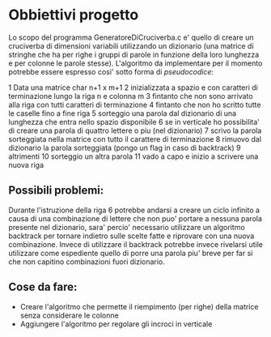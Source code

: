 # Obbiettivi progetto
Lo scopo del programma GeneratoreDiCruciverba.c e' quello di creare un cruciverba di dimensioni
variabili utilizzando un dizionario (una matrice di stringhe che ha per righe i gruppi di parole in
funzione della loro lunghezza e per colonne le parole stesse).
L'algoritmo da implementare per il momento potrebbe essere espresso cosi' sotto forma di *pseudocodice*:

1  Data una matrice char n+1 x m+1
2  inizializzata a spazio e con caratteri di terminazione lungo la riga n e colonna m
3  fintanto che non sono arrivato alla riga con tutti caratteri di terminazione
4    fintanto che non ho scritto tutte le caselle fino a fine riga
5      sorteggio una parola dal dizionario di una lunghezza che entra nello spazio disponibile
6      se in verticale ho possibilita' di creare una parola di quattro lettere o piu (nel dizionario)
7        scrivo la parola sorteggiata nella matrice con tutto il carattere di terminazione
8        rimuovo dal dizionario la parola sorteggiata (pongo un flag in caso di backtrack) 
9      altrimenti
10       sorteggio un altra parola
11   vado a capo e inizio a scrivere una nuova riga
  
## Possibili problemi:
Durante l'istruzione della riga 6 potrebbe andarsi a creare un ciclo infinito a causa di una
combinazione di lettere che non puo' portare a nessuna parola presente nel dizionario, sara' percio'
necessario utilizzare un algoritmo backtrack per tornare indietro sulle scelte fatte e riprovare con
una nuova combinazione.
Invece di utilizzare il backtrack potrebbe invece rivelarsi utile utilizzare come espediente quello
di porre una parola piu' breve per far si che non capitino combinazioni fuori dizionario.

## Cose da fare:
   * Creare l'algoritmo che permette il riempimento (per righe) della matrice senza considerare le colonne
   * Aggiungere l'algoritmo per regolare gli incroci in verticale
  

  
  
    	    
